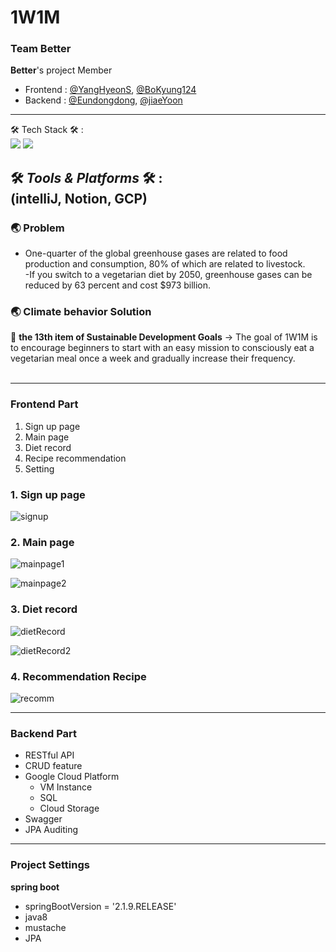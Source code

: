 # 1W1M
### Team Better

**Better**'s project
Member </br>
- Frontend : [@YangHyeonS](https://github.com/YangHyeonS), [@BoKyung124](https://github.com/BoKyung124) </br>
- Backend : [@Eundongdong](https://github.com/Eundongdong), [@jiaeYoon](https://github.com/jiaeYoon) </br>

---

🛠 Tech Stack 🛠 :</br>  <img src="https://img.shields.io/badge/-kotlin-lightgrey"> <img src="https://img.shields.io/badge/-spring%20boot-green"> </br>

🛠 *Tools & Platforms* 🛠 :</br>
(intelliJ, Notion, GCP)
--- 

### 🌏 Problem
- One-quarter of the global greenhouse gases are related to food production and consumption, 80% of which are related to livestock.</br>
-If you switch to a vegetarian diet by 2050, greenhouse gases can be reduced by 63 percent and cost $973 billion.

 ### 🌏 Climate behavior Solution
 🔑 **the 13th item of Sustainable Development Goals** → The goal of 1W1M is to encourage beginners to start with an easy mission to consciously eat a vegetarian meal once a week and gradually increase their frequency.
</br></br>
  

  

---

### Frontend Part

1. Sign up page </br>
2. Main page </br>
3. Diet record </br>
4. Recipe recommendation </br>
5. Setting </br>


### 1. Sign up page 

![signup](https://user-images.githubusercontent.com/51512016/160971301-c6d31898-afad-4b2a-9ef0-670ae17dae31.png)

### 2. Main page
![mainpage1](https://user-images.githubusercontent.com/51512016/160971396-b60a94e5-f308-4f3e-8778-e10ad3a26553.png)

![mainpage2](https://user-images.githubusercontent.com/51512016/160971500-4ddf75aa-6017-4db4-9c3b-22e70e75b5aa.png)

### 3. Diet record

![dietRecord](https://user-images.githubusercontent.com/51512016/160971719-f674d3ec-a69c-408a-9121-f55a07b318f0.png)

![dietRecord2](https://user-images.githubusercontent.com/51512016/160971797-85f26730-7abc-444d-8330-36eaa23ede7b.png)



### 4. Recommendation Recipe

![recomm](https://user-images.githubusercontent.com/51512016/160971926-a93720ff-7e98-419f-86eb-2e3b58556468.png)




---
### Backend Part
- RESTful API</br>
- CRUD feature</br>
- Google Cloud Platform</br>
  - VM Instance</br>
  - SQL</br>
  - Cloud Storage</br>
- Swagger</br>
- JPA Auditing</br>

---
### Project Settings

**spring boot** 
- springBootVersion = '2.1.9.RELEASE'
- java8
- mustache
- JPA
